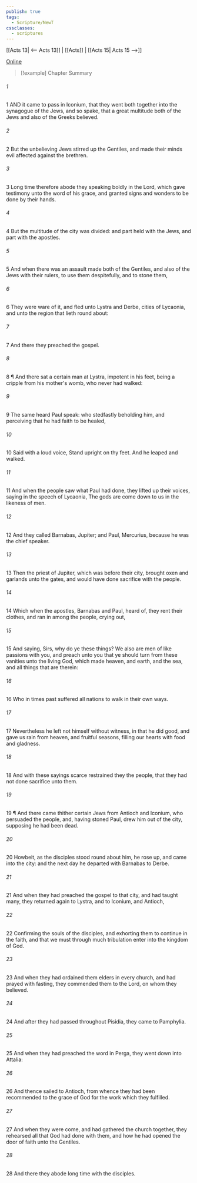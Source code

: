 ```yaml
---
publish: true
tags:
  - Scripture/NewT
cssclasses:
  - scriptures
---
```

[[Acts 13| <-- Acts 13]] | [[Acts]] | [[Acts 15| Acts 15 -->]]

[Online](https://churchofjesuschrist.org/study/scriptures/nt/acts/14?lang=eng)

>[!example] Chapter Summary
>
###### 1
1 AND it came to pass in Iconium, that they went both together into the synagogue of the Jews, and so spake, that a great multitude both of the Jews and also of the Greeks believed.
###### 2
2 But the unbelieving Jews stirred up the Gentiles, and made their minds evil affected against the brethren.
###### 3
3 Long time therefore abode they speaking boldly in the Lord, which gave testimony unto the word of his grace, and granted signs and wonders to be done by their hands.
###### 4
4 But the multitude of the city was divided: and part held with the Jews, and part with the apostles.
###### 5
5 And when there was an assault made both of the Gentiles, and also of the Jews with their rulers, to use them despitefully, and to stone them,
###### 6
6 They were ware of it, and fled unto Lystra and Derbe, cities of Lycaonia, and unto the region that lieth round about:
###### 7
7 And there they preached the gospel.
###### 8
8 ¶ And there sat a certain man at Lystra, impotent in his feet, being a cripple from his mother's womb, who never had walked:
###### 9
9 The same heard Paul speak: who stedfastly beholding him, and perceiving that he had faith to be healed,
###### 10
10 Said with a loud voice, Stand upright on thy feet. And he leaped and walked.
###### 11
11 And when the people saw what Paul had done, they lifted up their voices, saying in the speech of Lycaonia, The gods are come down to us in the likeness of men.
###### 12
12 And they called Barnabas, Jupiter; and Paul, Mercurius, because he was the chief speaker.
###### 13
13 Then the priest of Jupiter, which was before their city, brought oxen and garlands unto the gates, and would have done sacrifice with the people.
###### 14
14 Which when the apostles, Barnabas and Paul, heard of, they rent their clothes, and ran in among the people, crying out,
###### 15
15 And saying, Sirs, why do ye these things? We also are men of like passions with you, and preach unto you that ye should turn from these vanities unto the living God, which made heaven, and earth, and the sea, and all things that are therein:
###### 16
16 Who in times past suffered all nations to walk in their own ways.
###### 17
17 Nevertheless he left not himself without witness, in that he did good, and gave us rain from heaven, and fruitful seasons, filling our hearts with food and gladness.
###### 18
18 And with these sayings scarce restrained they the people, that they had not done sacrifice unto them.
###### 19
19 ¶ And there came thither certain Jews from Antioch and Iconium, who persuaded the people, and, having stoned Paul, drew him out of the city, supposing he had been dead.
###### 20
20 Howbeit, as the disciples stood round about him, he rose up, and came into the city: and the next day he departed with Barnabas to Derbe.
###### 21
21 And when they had preached the gospel to that city, and had taught many, they returned again to Lystra, and to Iconium, and Antioch,
###### 22
22 Confirming the souls of the disciples, and exhorting them to continue in the faith, and that we must through much tribulation enter into the kingdom of God.
###### 23
23 And when they had ordained them elders in every church, and had prayed with fasting, they commended them to the Lord, on whom they believed.
###### 24
24 And after they had passed throughout Pisidia, they came to Pamphylia.
###### 25
25 And when they had preached the word in Perga, they went down into Attalia:
###### 26
26 And thence sailed to Antioch, from whence they had been recommended to the grace of God for the work which they fulfilled.
###### 27
27 And when they were come, and had gathered the church together, they rehearsed all that God had done with them, and how he had opened the door of faith unto the Gentiles.
###### 28
28 And there they abode long time with the disciples.




